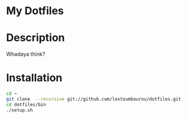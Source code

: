 # My Dotfiles

Description
===========

Whadaya think?

Installation
============

```bash
cd ~
git clone  --recursive git://github.com/lextoumbourou/dotfiles.git
cd dotfiles/bin
./setup.sh
```

